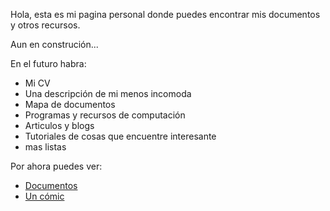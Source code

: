 <meta name="yandex-verification" content="69aa3c2b56e86c5e" />

Hola, esta es mi pagina personal donde puedes encontrar mis documentos y otros recursos.

Aun en construción...


En el futuro habra:

* Mi CV
* Una descripción de mi menos incomoda
* Mapa de documentos
* Programas y recursos de computación
* Articulos y blogs
* Tutoriales de cosas que encuentre interesante
* mas listas

Por ahora puedes ver:

* [Documentos](/docs/document_index.md)
* [Un cómic](https://c.xkcd.com/random/comic/)

